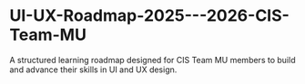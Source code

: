 # UI-UX-Roadmap-2025---2026-CIS-Team-MU
A structured learning roadmap designed for CIS Team MU members to build and advance their skills in UI and UX design.
